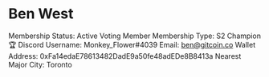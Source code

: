# Ben West

Membership Status: Active Voting Member
Membership Type: S2 Champion 🏆
Discord Username: Monkey_Flower#4039
Email: ben@gitcoin.co
Wallet Address: 0xFa14edaE78613482DadE9a50fe48adEDe8B8413a
Nearest Major City: Toronto